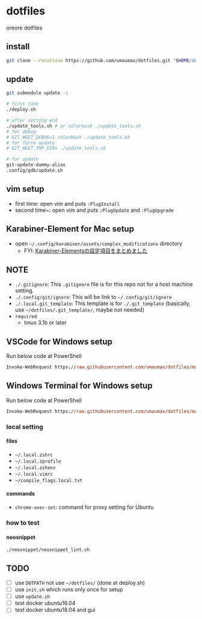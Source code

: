 # dotfiles

oreore dotfiles

## install
```sh
git clone --recursive https://github.com/umaumax/dotfiles.git "$HOME/dotfiles"
```

## update
```sh
git submodule update -i

# first time
./deploy.sh

# after setting end
./update_tools.sh # or colorbash ./update_tools.sh
# for debug
# GIT_WGET_DEBUG=1 colorbash ./update_tools.sh
# for force update
# GIT_WGET_TMP_DIR= ./update_tools.sh

# for update
git-update-dummy-alias
.config/gdb/update.sh
```

## vim setup
* first  time:  open vim and puts `:PlugInstall`
* second time~: open vim and puts `:PlugUpdate` and `:PlugUpgrade`

## Karabiner-Element for Mac setup
* open `~/.config/karabiner/assets/complex_modifications` directory
  * FYI: [Karabiner\-Elementsの設定項目をまとめました]( https://qiita.com/s-show/items/a1fd228b04801477729c )

## NOTE
* `./.gitignore`: This `.gitignore` file is for this repo not for a host machine setting.
* `./.config/git/ignore`: This will be link to `~/.config/git/ignore`
* `./.local.git_template`: This template is for `./.git_template` (basically, use `~/dotfiles/.git_template/`, maybe not needed)
* `required`
  * tmux 3.1b or later

## VSCode for Windows setup
Run below code at PowerShell
``` ps
Invoke-WebRequest https://raw.githubusercontent.com/umaumax/dotfiles/master/.config/vscode/settings.json -OutFile $HOME/AppData/Roaming/Code/User/settings.json
```

## Windows Terminal for Windows setup
Run below code at PowerShell
``` ps
Invoke-WebRequest https://raw.githubusercontent.com/umaumax/dotfiles/master/.config/Microsoft.WindowsTerminal/settings.json -OutFile $env:LOCALAPPDATA/Packages/Microsoft.WindowsTerminal_8wekyb3d8bbwe/LocalState/settings.json
```

### local setting
#### files
* `~/.local.zshrc`
* `~/.local.zprofile`
* `~/.local.zshenv`
* `~/.local.vimrc`
* `~/compile_flags.local.txt`

#### commands
* `chrome-exec-set`: command for proxy setting for Ubuntu

### how to test
#### neosnippet
```
./neosnippet/neosnippet_lint.sh
```

## TODO
* [ ] use `DOTPATH` not use `~/dotfiles/` (done at deploy.sh)
* [ ] use `init.sh` which runs only once for setup
* [ ] use `update.sh`
* [ ] test docker ubuntu16.04
* [ ] test docker ubuntu18.04 and gui
